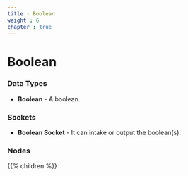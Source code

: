 ```yaml
---
title : Boolean
weight : 6
chapter : true
---
```


# Boolean

### Data Types

- **Boolean** - A boolean.

### Sockets

- **Boolean Socket** - It can intake or output the boolean(s).

### Nodes
{{% children %}}
